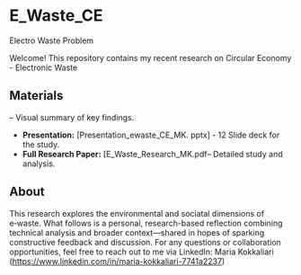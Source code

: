 # E_Waste_CE
Electro Waste Problem


Welcome! This repository contains my recent research on Circular Economy - Electronic Waste

## Materials

– Visual summary of key findings.  
- **Presentation:** [Presentation_ewaste_CE_MK. pptx] - 12 Slide deck for the study.  
- **Full Research Paper:** [E_Waste_Research_MK.pdf– Detailed study and analysis.

## About

This research explores the environmental and sociatal dimensions of e‑waste. What follows is a personal, research-based reflection combining technical analysis and broader context—shared in hopes of sparking constructive feedback and discussion.
For any questions or collaboration opportunities, feel free to reach out to me via LinkedIn: Maria Kokkaliari (https://www.linkedin.com/in/maria-kokkaliari-7741a2237) 
